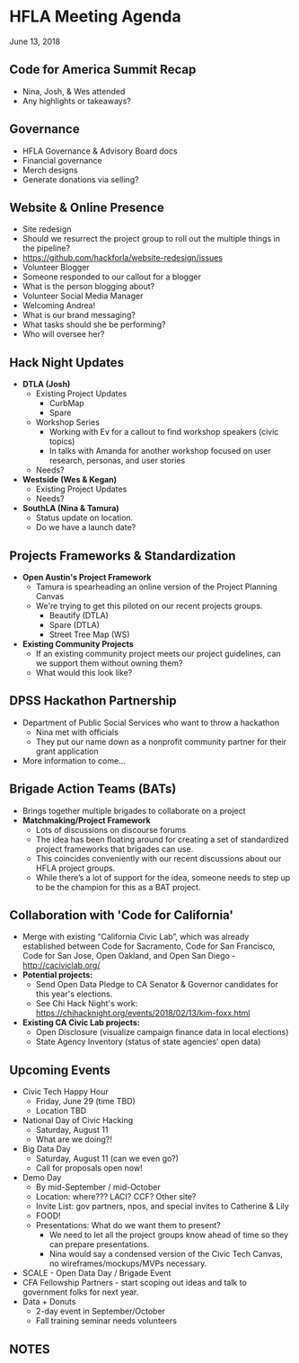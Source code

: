# HFLA Meeting Agenda
June 13, 2018

## Code for America Summit Recap
  * Nina, Josh, & Wes attended
  * Any highlights or takeaways?

## Governance
  * HFLA Governance & Advisory Board docs
  * Financial governance
  * Merch designs
  * Generate donations via selling?

## Website & Online Presence
  * Site redesign
  * Should we resurrect the project group to roll out the multiple things in the pipeline?
  * https://github.com/hackforla/website-redesign/issues
  * Volunteer Blogger
  * Someone responded to our callout for a blogger
  * What is the person blogging about?
  * Volunteer Social Media Manager
  * Welcoming Andrea!
  * What is our brand messaging?
  * What tasks should she be performing?
  * Who will oversee her?

## Hack Night Updates
  * **DTLA (Josh)**
    * Existing Project Updates
      * CurbMap
      * Spare
    * Workshop Series
      * Working with Ev for a callout to find workshop speakers (civic topics)
      * In talks with Amanda for another workshop focused on user research, personas, and user stories
    * Needs?
  * **Westside (Wes & Kegan)**
    * Existing Project Updates
    * Needs?
  * **SouthLA (Nina & Tamura)**
    * Status update on location.
    * Do we have a launch date?

## Projects Frameworks & Standardization
  * **Open Austin's Project Framework**
    * Tamura is spearheading an online version of the Project Planning Canvas
    * We're trying to get this piloted on our recent projects groups.
      * Beautify (DTLA)
      * Spare (DTLA)
      * Street Tree Map (WS)
  * **Existing Community Projects**
    * If an existing community project meets our project guidelines, can we support them without owning them?
    * What would this look like?

## DPSS Hackathon Partnership
  * Department of Public Social Services who want to throw a hackathon
    * Nina met with officials
    * They put our name down as a nonprofit community partner for their grant application
  * More information to come...

## Brigade Action Teams (BATs)
  * Brings together multiple brigades to collaborate on a project
  * **Matchmaking/Project Framework**
    * Lots of discussions on discourse forums
    * The idea has been floating around for creating a set of standardized project frameworks that brigades can use.
    * This coincides conveniently with our recent discussions about our HFLA project groups.
    * While there’s a lot of support for the idea, someone needs to step up to be the champion for this as a BAT project.

## Collaboration with 'Code for California'
  * Merge with existing “California Civic Lab”, which was already established between Code for Sacramento, Code for San Francisco, Code for San Jose, Open Oakland, and Open San Diego - http://caciviclab.org/
  * **Potential projects:**
    * Send Open Data Pledge to CA Senator & Governor candidates for this year's elections.
    * See Chi Hack Night's work: https://chihacknight.org/events/2018/02/13/kim-foxx.html
  * **Existing CA Civic Lab projects:**
    * Open Disclosure (visualize campaign finance data in local elections)
    * State Agency Inventory (status of state agencies’ open data)

## Upcoming Events
* Civic Tech Happy Hour
  * Friday, June 29 (time TBD)
  * Location TBD
* National Day of Civic Hacking
  * Saturday, August 11
  * What are we doing?!
* Big Data Day
  * Saturday, August 11 (can we even go?)
  * Call for proposals open now!
* Demo Day
  * By mid-September / mid-October
  * Location: where??? LACI? CCF? Other site?
  * Invite List: gov partners, npos, and special invites to Catherine & Lily
  * FOOD!
  * Presentations: What do we want them to present?
    * We need to let all the project groups know ahead of time so they can prepare presentations.
    * Nina would say a condensed version of the Civic Tech Canvas, no wireframes/mockups/MVPs necessary.  
* SCALE - Open Data Day / Brigade Event
* CFA Fellowship Partners - start scoping out ideas and talk to government folks for next year.
* Data + Donuts
  * 2-day event in September/October
  * Fall training seminar needs volunteers

## NOTES

